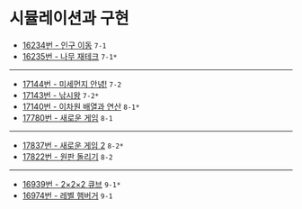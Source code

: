 # 시뮬레이션과 구현

- [16234번 - 인구 이동](https://www.acmicpc.net/problem/16234) `7-1`
- [16235번 - 나무 재테크](https://www.acmicpc.net/problem/16235) `7-1*`
---
- [17144번 - 미세먼지 안녕!](https://www.acmicpc.net/problem/17144) `7-2`
- [17143번 - 낚시왕](https://www.acmicpc.net/problem/17143) `7-2*`
- [17140번 - 이차원 배열과 연산](https://www.acmicpc.net/problem/17140) `8-1*`
- [17780번 - 새로운 게임](https://www.acmicpc.net/problem/17780) `8-1`
---
- [17837번 - 새로운 게임 2](https://www.acmicpc.net/problem/17837) `8-2*`
- [17822번 - 원판 돌리기](https://www.acmicpc.net/problem/17822) `8-2`
---
- [16939번 - 2×2×2 큐브](https://www.acmicpc.net/problem/16939) `9-1*`
- [16974번 - 레벨 햄버거](https://www.acmicpc.net/problem/16974) `9-1`
